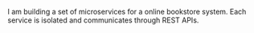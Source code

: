 I am building a set of microservices for a  online bookstore system. Each service is isolated and communicates through REST APIs.
